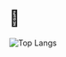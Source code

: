 # 👋

![Top Langs](https://github-readme-stats.vercel.app/api/top-langs/?username=MrDJAVELIN&theme=tokyonight)
